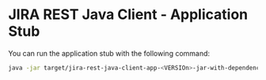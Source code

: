 JIRA REST Java Client - Application Stub
========================================

You can run the application stub with the following command:

```bash
java -jar target/jira-rest-java-client-app-<VERSIOn>-jar-with-dependencies.jar -h <HOST> -u <USERNAME> -p <PASSWORD>
```

